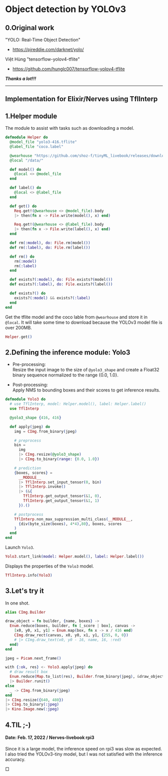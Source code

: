 # Object detection by YOLOv3

## 0.Original work

"YOLO: Real-Time Object Detection"<br>
* https://pjreddie.com/darknet/yolo/

Việt Hùng "tensorflow-yolov4-tflite"<br>
* https://github.com/hunglc007/tensorflow-yolov4-tflite

***Thanks a lot!!!***

---

## Implementation for Elixir/Nerves using TflInterp

## 1.Helper module

The module to assist with tasks such as downloading a model.

```elixir
defmodule Helper do
  @model_file "yolo3-416.tflite"
  @label_file "coco.label"

  @wearhouse "https://github.com/shoz-f/tinyML_livebook/releases/download/model/"
  @local "/data/"

  def model() do
    @local <> @model_file
  end

  def label() do
    @local <> @label_file
  end

  def get() do
    Req.get!(@wearhouse <> @model_file).body
    |> then(fn x -> File.write(model(), x) end)

    Req.get!(@wearhouse <> @label_file).body
    |> then(fn x -> File.write(label(), x) end)
  end

  def rm(:model), do: File.rm(model())
  def rm(:label), do: File.rm(label())

  def rm() do
    rm(:model)
    rm(:label)
  end

  def exists?(:model), do: File.exists?(model())
  def exists?(:label), do: File.exists?(label())

  def exists?() do
    exists?(:model) && exists?(:label)
  end
end
```

Get the tflite model and the coco lable from `@wearhouse` and store it in `@local`.
It will take some time to download because the YOLOv3 model file is over 200MB.

```elixir
Helper.get()
```

## 2.Defining the inference module: Yolo3
* Pre-processing:<br>
  Resize the input image to the size of `@yolo3_shape` and create a Float32 binary sequence normalized to the range {0.0, 1.0}.

* Post-processing:<br>
Apply NMS to bounding boxes and their scores to get inference results.

```elixir
defmodule Yolo3 do
  # use TflInterp, model: Helper.model(), label: Helper.label()
  use TflInterp

  @yolo3_shape {416, 416}

  def apply(jpeg) do
    img = CImg.from_binary(jpeg)

    # preprocess
    bin =
      img
      |> CImg.resize(@yolo3_shape)
      |> CImg.to_binary(range: {0.0, 1.0})

    # prediction
    {boxes, scores} =
      __MODULE__
      |> TflInterp.set_input_tensor(0, bin)
      |> TflInterp.invoke()
      |> (&{
        TflInterp.get_output_tensor(&1, 0),
        TflInterp.get_output_tensor(&1, 1)
      }).()

    # postprocess
    TflInterp.non_max_suppression_multi_class(__MODULE__,
      {div(byte_size(boxes), 4*4),80}, boxes, scores
    )
  end
end
```

Launch `Yolo3`.

```elixir
Yolo3.start_link(model: Helper.model(), label: Helper.label())
```

Displays the properties of the `Yolo3` model.

```elixir
TflInterp.info(Yolo3)
```

## 3.Let's try it

In one shot.

```elixir
alias CImg.Builder

draw_object = fn builder, {name, boxes} ->
  Enum.reduce(boxes, builder, fn [_score | box], canvas ->
    [x0, y0, x1, y1] = Enum.map(box, fn x -> x / 416 end)
    CImg.draw_rect(canvas, x0, y0, x1, y1, {255, 0, 0})
    # |> CImg.draw_text(x0, y0 - 16, name, 16, :red)
  end)
end

jpeg = Picam.next_frame()

with {:ok, res} <- Yolo3.apply(jpeg) do
  # draw result box
  Enum.reduce(Map.to_list(res), Builder.from_binary(jpeg), &draw_object.(&2, &1))
  |> Builder.runit()
else
  _ -> CImg.from_binary(jpeg)
end
|> CImg.resize({640, 480})
|> CImg.to_binary(:jpeg)
|> Kino.Image.new(:jpeg)
```

## 4.TIL ;-)

#### Date: Feb. 17, 2022 / Nerves-livebook rpi3
Since it is a large model, the inference speed on rpi3 was slow as expected.
I also tried the YOLOv3-tiny model, but I was not satisfied with the inference accuracy.

&#9633;
